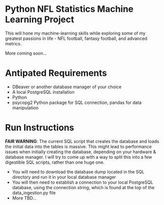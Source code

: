 # Python NFL Statistics Machine Learning Project

This will hone my machine-learning skills while exploring some of my greatest passions in life - NFL football, fantasy football, and advanced metrics.

More coming soon...

# Antipated Requirements
* DBeaver or another database manager of your choice
* A local PostgreSQL installation
* Python
*  psycopg2 Python package for SQL connection, pandas for data manipulation

# Run Instructions
**FAIR WARNING**: The current SQL script that creates the database and loads the initial data into the tables is massive. This might lead to performance issues when initially creating the database, depending on your hardware & database manager. I will try to come up with a way to split this into a few digestible SQL scripts, rather than one huge one.
* You will need to download the database dump located in the SQL directory and run it in your local database manager
* You will then need to establish a connection to your local PostgreSQL database, using the connection string, which is found at the top of the data_ingestion.py file
* More TBD...
